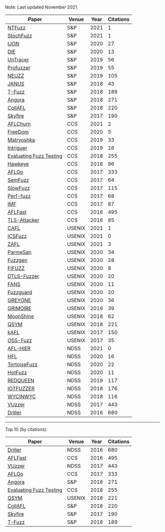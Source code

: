 Note: Last updated November 2021.

| Paper | Venue | Year | Citations |
| ----- | ----- | -------------- | --------- |
| [NTFuzz](https://ieeexplore.ieee.org/document/9519448/) | S&P | 2021 | 1 |
| [StochFuzz](https://ieeexplore.ieee.org/document/9519407) | S&P | 2021 | 1 |
| [IJON](https://ieeexplore.ieee.org/search/searchresult.jsp?newsearch=true&queryText=ijon) | S&P | 2020 | 27 |
| [DIE](https://ieeexplore.ieee.org/document/9152648) | S&P | 2020 | 13 |
| [UnTracer](https://ieeexplore.ieee.org/document/8835316) | S&P | 2019 | 56 |
| [Profuzzer](https://ieeexplore.ieee.org/document/8835384) | S&P | 2019 | 55 |
| [NEUZZ](https://ieeexplore.ieee.org/abstract/document/8835342) | S&P | 2019 | 105 |
| [JANUS](https://ieeexplore.ieee.org/document/8835267) | S&P | 2018 | 43 |
| [T-Fuzz](https://ieeexplore.ieee.org/document/8418632) | S&P | 2018 | 189 |
| [Angora](https://ieeexplore.ieee.org/abstract/document/8418633) | S&P | 2018 | 271 |
| [CollAFL](https://ieeexplore.ieee.org/document/8418631) | S&P | 2018 | 220 |
| [Skyfire](https://ieeexplore.ieee.org/document/7958599) | S&P | 2017 | 190 |
| [AFLChurn](https://dl.acm.org/doi/abs/10.1145/3460120.3484596) | CCS | 2021 | 2 |
| [FreeDom](https://dl.acm.org/doi/10.1145/3372297.3423340) | CCS | 2020 | 5 |
| [Matryoshka](https://dl.acm.org/doi/10.1145/3319535.3363225) | CCS | 2019 | 33 |
| [Intriguer](https://dl.acm.org/doi/10.1145/3319535.3354249) | CCS | 2019 | 16 |
| [Evaluating Fuzz Testing](https://dl.acm.org/doi/10.1145/3243734.3243804) | CCS | 2018 | 255 |
| [Hawkeye](https://dl.acm.org/doi/10.1145/3243734.3243849) | CCS | 2018 | 96 |
| [AFLGo](https://dl.acm.org/doi/10.1145/3133956.3134020) | CCS | 2017 | 333 |
| [SemFuzz](https://dl.acm.org/doi/10.1145/3133956.3134085) | CCS | 2017 | 64 |
| [SlowFuzz](https://dl.acm.org/doi/10.1145/3133956.3134073) | CCS | 2017 | 115 |
| [Perf-fuzz](https://dl.acm.org/doi/10.1145/3133956.3134046) | CCS | 2017 | 68 |
| [IMF](https://dl.acm.org/doi/10.1145/3133956.3134103) | CCS | 2017 | 87 |
| [AFLFast](https://dl.acm.org/doi/10.1145/2976749.2978428) | CCS | 2016 | 495 |
| [TLS-Attacker](https://dl.acm.org/doi/10.1145/2976749.2978411) | CCS | 2016 | 85 |
| [CAFL](https://www.usenix.org/conference/usenixsecurity21/presentation/lee-gwangmu) | USENIX | 2021 | 1 |
| [ICSFuzz](https://www.usenix.org/conference/usenixsecurity21/presentation/tychalas) | USENIX | 2021 | 0 |
| [ZAFL](https://www.usenix.org/conference/usenixsecurity21/presentation/nagy) | USENIX | 2021 | 3 |
| [ParmeSan](https://www.usenix.org/conference/usenixsecurity20/presentation/osterlund) | USENIX | 2020 | 34 |
| [Fuzzgen](https://www.usenix.org/conference/usenixsecurity20/presentation/ispoglou) | USENIX | 2020 | 28 |
| [FIFUZZ](https://www.usenix.org/conference/usenixsecurity20/presentation/jiang) | USENIX | 2020 | 8 |
| [DTLS-Fuzzer](https://www.usenix.org/conference/usenixsecurity20/presentation/fiterau-brostean) | USENIX | 2020 | 20 |
| [FANS](https://www.usenix.org/conference/usenixsecurity20/presentation/liu) | USENIX | 2020 | 11 |
| [Fuzzguard](https://www.usenix.org/conference/usenixsecurity20/presentation/zong) | USENIX | 2020 | 20 |
| [GREYONE](https://www.usenix.org/conference/usenixsecurity20/presentation/gan) | USENIX | 2020 | 36 |
| [GRIMOIRE](https://www.usenix.org/conference/usenixsecurity19/presentation/blazytko) | USENIX | 2019 | 39 |
| [MoonShine](usenix.org/conference/usenixsecurity18/presentation/pailoor) | USENIX | 2018 | 62 |
| [QSYM](https://www.usenix.org/conference/usenixsecurity18/presentation/yun) | USENIX | 2018 | 221 |
| [kAFL](https://www.usenix.org/conference/usenixsecurity17/technical-sessions/presentation/schumilo) | USENIX | 2017 | 150 |
| [OSS-Fuzz](https://www.usenix.org/conference/usenixsecurity17/technical-sessions/presentation/serebryany) | USENIX | 2017 | 35 |
| [AFL-HIER](https://www.ndss-symposium.org/ndss-paper/reinforcement-learning-based-hierarchical-seed-scheduling-for-greybox-fuzzing/) | NDSS | 2021 | 0 |
| [HFL](https://www.ndss-symposium.org/ndss-paper/hfl-hybrid-fuzzing-on-the-linux-kernel/) | NDSS | 2020 | 16 |
| [TortoiseFuzz](https://www.ndss-symposium.org/ndss-paper/not-all-coverage-measurements-are-equal-fuzzing-by-coverage-accounting-for-input-prioritization/) | NDSS | 2020 | 22 |
| [HotFuzz](https://www.ndss-symposium.org/ndss-paper/hotfuzz-discovering-algorithmic-denial-of-service-vulnerabilities-through-guided-micro-fuzzing/) | NDSS | 2020 | 11 |
| [REDQUEEN](https://www.ndss-symposium.org/ndss-paper/redqueen-fuzzing-with-input-to-state-correspondence/) | NDSS | 2019 | 117
| [IOTFUZZER](ndss-symposium.org/wp-content/uploads/2018/02/ndss2018_01A-1_Chen_paper.pdf) | NDSS | 2018 | 176 |
| [WYCINWYC](https://www.ndss-symposium.org/wp-content/uploads/2018/02/ndss2018_01A-4_Muench_paper.pdf) | NDSS | 2018 | 116 |
| [VUzzer](https://www.ndss-symposium.org/ndss2017/ndss-2017-programme/vuzzer-application-aware-evolutionary-fuzzing/) | NDSS | 2017 | 443 |
| [Driller](https://www.ndss-symposium.org/wp-content/uploads/2017/09/driller-augmenting-fuzzing-through-selective-symbolic-execution.pdf) | NDSS | 2016 | 680 |

<hr/>

Top 10 (by citations):

| Paper | Venue | Year | Citations |
| ----- | ----- | -------------- | --------- |
| [Driller](https://www.ndss-symposium.org/wp-content/uploads/2017/09/driller-augmenting-fuzzing-through-selective-symbolic-execution.pdf) | NDSS | 2016 | 680 |
| [AFLFast](https://dl.acm.org/doi/10.1145/2976749.2978428) | CCS | 2016 | 495 |
| [VUzzer](https://www.ndss-symposium.org/ndss2017/ndss-2017-programme/vuzzer-application-aware-evolutionary-fuzzing/) | NDSS | 2017 | 443 |
| [AFLGo](https://dl.acm.org/doi/10.1145/3133956.3134020) | CCS | 2017 | 333 |
| [Angora](https://ieeexplore.ieee.org/abstract/document/8418633) | S&P | 2018 | 271 |
| [Evaluating Fuzz Testing](https://dl.acm.org/doi/10.1145/3243734.3243804) | CCS | 2018 | 255 |
| [QSYM](https://www.usenix.org/conference/usenixsecurity18/presentation/yun) | USENIX | 2018 | 221 |
| [CollAFL](https://ieeexplore.ieee.org/document/8418631) | S&P | 2018 | 220 |
| [Skyfire](https://ieeexplore.ieee.org/document/7958599) | S&P | 2017 | 190 |
| [T-Fuzz](https://ieeexplore.ieee.org/document/8418632) | S&P | 2018 | 189 |

